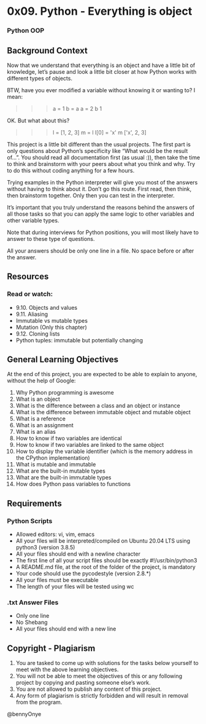 # 0x09. Python - Everything is object
### Python OOP

## Background Context
Now that we understand that everything is an object and have a little bit of knowledge, let’s pause and look a little bit closer at how Python works with different types of objects.

BTW, have you ever modified a variable without knowing it or wanting to? I mean:


>>> a = 1
>>> b = a
>>> a = 2
>>> b
1
>>> 
OK. But what about this?


>>> l = [1, 2, 3]
>>> m = l
>>> l[0] = 'x'
>>> m
['x', 2, 3]
>>> 


This project is a little bit different than the usual projects. The first part is only questions about Python’s specificity like “What would be the result of…”. You should read all documentation first (as usual :)), then take the time to think and brainstorm with your peers about what you think and why. Try to do this without coding anything for a few hours.

Trying examples in the Python interpreter will give you most of the answers without having to think about it. Don’t go this route. First read, then think, then brainstorm together. Only then you can test in the interpreter.

It’s important that you truly understand the reasons behind the answers of all those tasks so that you can apply the same logic to other variables and other variable types.

Note that during interviews for Python positions, you will most likely have to answer to these type of questions.

All your answers should be only one line in a file. No space before or after the answer.

## Resources
### Read or watch:

* 9.10. Objects and values
* 9.11. Aliasing
* Immutable vs mutable types
* Mutation (Only this chapter)
* 9.12. Cloning lists
* Python tuples: immutable but potentially changing


## General Learning Objectives
At the end of this project, you are expected to be able to explain to anyone, without the help of Google:

1. Why Python programming is awesome
2. What is an object
3. What is the difference between a class and an object or instance
4. What is the difference between immutable object and mutable object
5. What is a reference
6. What is an assignment
7. What is an alias
8. How to know if two variables are identical
9. How to know if two variables are linked to the same object
10. How to display the variable identifier (which is the memory address in the CPython implementation)
11. What is mutable and immutable
12. What are the built-in mutable types
13. What are the built-in immutable types
14. How does Python pass variables to functions

## Requirements
### Python Scripts
* Allowed editors: vi, vim, emacs
* All your files will be interpreted/compiled on Ubuntu 20.04 LTS using python3 (version 3.8.5)
* All your files should end with a newline character
* The first line of all your script files should be exactly #!/usr/bin/python3
* A README.md file, at the root of the folder of the project, is mandatory
* Your code should use the pycodestyle (version 2.8.*)
* All your files must be executable
* The length of your files will be tested using wc

### .txt Answer Files
* Only one line
* No Shebang
* All your files should end with a new line

## Copyright - Plagiarism
1. You are tasked to come up with solutions for the tasks below yourself to meet with the above learning objectives.
2. You will not be able to meet the objectives of this or any following project by copying and pasting someone else’s work.
3. You are not allowed to publish any content of this project.
4. Any form of plagiarism is strictly forbidden and will result in removal from the program.

@bennyOnye